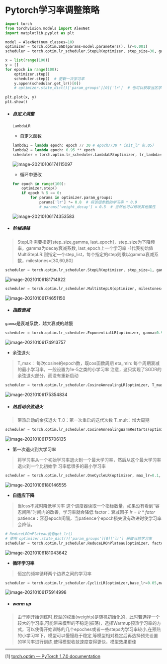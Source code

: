 # Pytorch学习率调整策略

```python
import torch
from torchvision.models import AlexNet
import matplotlib.pyplot as plt

model = AlexNet(num_classes=10)
optimizer = torch.optim.SGD(params=model.parameters(), lr=0.001)
scheduler = torch.optim.lr_scheduler.StepLR(optimizer, step_size=30, gamma=0.1)

x = list(range(100))
y = []
for epoch in range(100):
    optimizer.step()
    scheduler.step()  # 更新一次学习率
    y.appen(schedular.get_lr()[0])
    # optimizer.state_dict()['param_groups'][0]['lr']  # 也可以获取当区学习率
    
plt.plot(x, y)
plt.show()
```





- #####  **自定义调整**

  `LambdaLR` 

  - 自定义函数

  ```python
  lambda1 = lambda epoch: epoch // 30 # epoch//30 * init_lr（0.05）
  lambda2 = lambda epoch: 0.95 ** epoch 
  scheduler = torch.optim.lr_scheduler.LambdaLR(optimizer, lr_lambda= lambda2)
  ```

  ![image-20210106174115097](https://gcore.jsdelivr.net/gh/lblbk/picgo/work/20210106182819.png)

  - 循环中更改

  ```python
  for epoch in range(100):
      optimizer.step()
      if epoch % 5 == 0:
          for params in optimizer.param_groups:
              params['lr'] *= 0.8  # 将该组参数的学习率 * 0.9
              # params['weight_decay'] = 0.5  # 当然也可以修改其他属性
  ```

  ![image-20210106174353583](https://gcore.jsdelivr.net/gh/lblbk/picgo/work/20210106182839.png)

- ##### **阶梯递降**

>   StepLR:需要指定[step_size,gamma, last_epoch]，step_size为下降频率，gamma为decay衰减系数, last_epoch上一个学习率 -1代表初始值
>    MultiStepLR:则指定一个step_list，每个指定的step则乘以gamma衰减系数，milestones=[30,60,80]

```python
scheduler = torch.optim.lr_scheduler.StepLR(optimizer, step_size=1, gamma=0.5, last_epoch=-1)
```

![image-20210106181714922](https://gcore.jsdelivr.net/gh/lblbk/picgo/work/20210106182849.png)

  ```python
  scheduler = torch.optim.lr_scheduler.MultiStepLR(optimizer, milestones=[30,60,80],gamma=0.5)
  ```

![image-20210106174651150](https://gcore.jsdelivr.net/gh/lblbk/picgo/work/20210106182906.png)

- ##### **指数衰减**

`gamma`是衰减系数，越大衰减的越慢

```python
scheduler = torch.optim.lr_scheduler.ExponentialLR(optimizer, gamma=0.9)
```

![image-20210106174913757](https://gcore.jsdelivr.net/gh/lblbk/picgo/work/20210106183629.png)

- 余弦退火

> T_max： 每次cosine的epoch数，既cos函数周期
>  eta_min: 每个周期衰减的最小学习率，一般设置为1e-5之类的小学习率
>  注意，这只实现了SGDR的余弦退火部分，而没有重新启动

```python
scheduler = torch.optim.lr_scheduler.CosineAnnealingLR(optimizer, T_max=20, eta_min = 1e-5)
```

![image-20210106175354834](https://gcore.jsdelivr.net/gh/lblbk/picgo/work/20210106182915.png)

- ##### **热启动余弦退火**

>  带热启动的余弦退火
>  T_0：第一次重启的迭代次数
>  T_mult：增大周期

```python
scheduler = torch.optim.lr_scheduler.CosineAnnealingWarmRestarts(optimizer, T_0=20, T_mult=2, eta_min = 1e-5)
```

![image-20210106175706135](https://gcore.jsdelivr.net/gh/lblbk/picgo/work/20210106182924.png)

- 第一次退火到大学习率

> 将学习率从一个初始学习率退火到一个最大学习率，然后从这个最大学习率退火到一个比初始学
> 习率低很多的最小学习率

```python
scheduler = torch.optim.lr_scheduler.OneCycleLR(optimizer, max_lr=0.1, steps_per_epoch=10, epochs=10)
```

![image-20210106180146555](https://gcore.jsdelivr.net/gh/lblbk/picgo/work/20210106182932.png)

- **自适应下降**

> 当loss不减时降低学习率
>  这个调度器读取一个指标数量，如果没有看到“容忍间隔”时间内的改善，学习率就会降低
>  factor：衰减因子 $lr=lr*fator$
>  patience：容忍epoch间隔，当patience个epoch损失没有改进时使学习率会降低。

```python
# ReduceLROnPlateau没有get_lr()
# 使用 optimizer.state_dict()['param_groups'][0]['lr'] 获取当前学习率 
scheduler = torch.optim.lr_scheduler.ReduceLROnPlateau(optimizer, factor=0.1, patience=3)
```

![image-20210106181043642](https://gcore.jsdelivr.net/gh/lblbk/picgo/work/20210106182942.png)

- **循环学习率**

> 恒定的频率循环两个边界之间的学习率

```python
scheduler = torch.optim.lr_scheduler.CyclicLR(optimizer,base_lr=0.05,max_lr=0.1,step_size_up=10,step_size_down=20)
```

![image-20210106175914998](https://gcore.jsdelivr.net/gh/lblbk/picgo/work/20210106182948.png)

- ##### **warm up**

> 由于刚开始训练时,模型的权重(weights)是随机初始化的，此时若选择一个较大的学习率,可能带来模型的不稳定(振荡)，选择Warmup预热学习率的方式，可以使得开始训练的几个epoches或者一些steps内学习率较小,在预热的小学习率下，模型可以慢慢趋于稳定,等模型相对稳定后再选择预先设置的学习率进行训练,使得模型收敛速度变得更快，模型效果更佳

***

[1] [torch.optim — PyTorch 1.7.0 documentation](https://pytorch.org/docs/stable/optim.html?highlight=lr_scheduler)